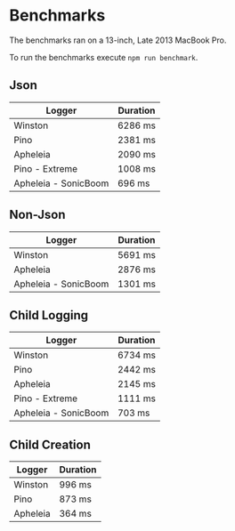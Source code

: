 
# Benchmarks

The benchmarks ran on a 13-inch, Late 2013 MacBook Pro.

To run the benchmarks execute `npm run benchmark`.

## Json

| Logger               | Duration |
|----------------------|----------|
| Winston              | 6286 ms  |
| Pino                 | 2381 ms  |
| Apheleia             | 2090 ms  |
| Pino - Extreme       | 1008 ms  |      
| Apheleia - SonicBoom | 696 ms   |

## Non-Json

| Logger               | Duration |
|----------------------|----------|
| Winston              | 5691 ms  |
| Apheleia             | 2876 ms  |
| Apheleia - SonicBoom | 1301 ms  |

## Child Logging

| Logger               | Duration |
|----------------------|----------|
| Winston              | 6734 ms  |
| Pino                 | 2442 ms  |
| Apheleia             | 2145 ms  |
| Pino - Extreme       | 1111 ms  |      
| Apheleia - SonicBoom | 703 ms   |

## Child Creation

| Logger               | Duration |
|----------------------|----------|
| Winston              | 996 ms   |
| Pino                 | 873 ms   |
| Apheleia             | 364 ms   |